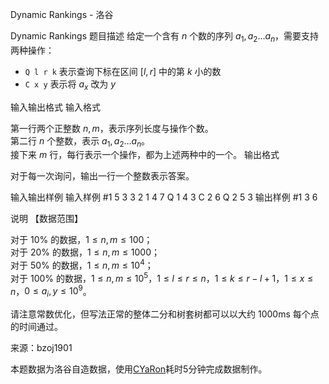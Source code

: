 



Dynamic Rankings - 洛谷














Dynamic Rankings
题目描述
给定一个含有 $n$ 个数的序列 $a_1,a_2 \dots a_n$，需要支持两种操作：  

- `Q l r k` 表示查询下标在区间 $[l,r]$ 中的第 $k$ 小的数  
- `C x y` 表示将 $a_x$ 改为 $y$ 

输入输出格式
输入格式

第一行两个正整数 $n,m$，表示序列长度与操作个数。  
第二行 $n$ 个整数，表示 $a_1,a_2 \dots a_n$。  
接下来 $m$ 行，每行表示一个操作，都为上述两种中的一个。
输出格式

对于每一次询问，输出一行一个整数表示答案。

输入输出样例
输入样例 #1
5 3
3 2 1 4 7
Q 1 4 3
C 2 6
Q 2 5 3
输出样例 #1
3
6

说明
【数据范围】  

对于 $10\%$ 的数据，$1\le n,m \le 100$；  
对于 $20\%$ 的数据，$1\le n,m \le 1000$；  
对于 $50\%$ 的数据，$1\le n,m \le 10^4$；     
对于 $100\%$ 的数据，$1\le n,m \le 10^5$，$1 \le l \le r \le n$，$1 \le k \le r-l+1$，$1\le x \le n$，$0 \le a_i,y \le 10^9$。

请注意常数优化，但写法正常的整体二分和树套树都可以以大约 $1000\text{ms}$ 每个点的时间通过。

来源：bzoj1901

本题数据为洛谷自造数据，使用[CYaRon](https://github.com/luogu-dev/cyaron)耗时5分钟完成数据制作。







